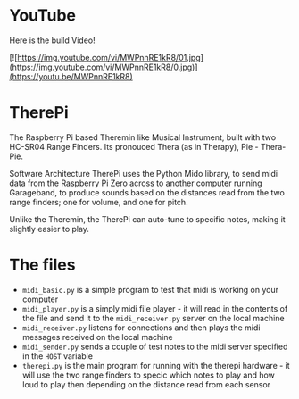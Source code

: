 # YouTube
Here is the build Video!

[![https://img.youtube.com/vi/MWPnnRE1kR8/01.jpg](https://img.youtube.com/vi/MWPnnRE1kR8/0.jpg)](https://youtu.be/MWPnnRE1kR8)

# TherePi
The Raspberry Pi based Theremin like Musical Instrument, built with two HC-SR04 Range Finders. Its pronouced Thera (as in Therapy), Pie - Thera-Pie.

Software Architecture
TherePi uses the Python Mido library, to send midi data from the Raspberry Pi Zero across to another computer running Garageband, to produce sounds based on the distances read from the two range finders; one for volume, and one for pitch.

Unlike the Theremin, the TherePi can auto-tune to specific notes, making it slightly easier to play.


# The files
- `midi_basic.py` is a simple program to test that midi is working on your computer
- `midi_player.py` is a simply midi file player - it will read in the contents of the file and send it to the `midi_receiver.py` server on the local machine
- `midi_receiver.py` listens for connections and then plays the midi messages received on the local machine
- `midi_sender.py` sends a couple of test notes to the midi server specified in the `HOST` variable
- `therepi.py` is the main program for running with the therepi hardware - it will use the two range finders to specic which notes to play and how loud to play then depending on the distance read from each sensor
